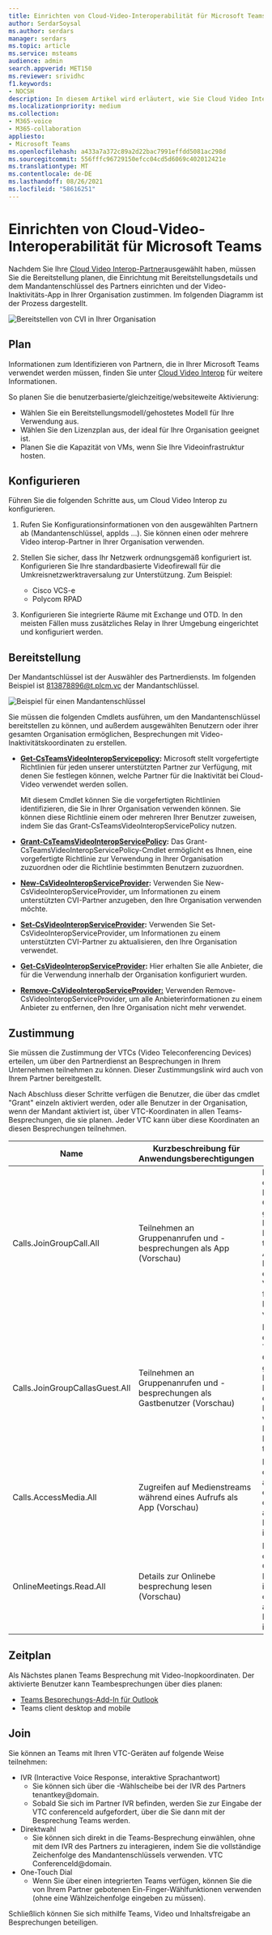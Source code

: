 ```yaml
---
title: Einrichten von Cloud-Video-Interoperabilität für Microsoft Teams
author: SerdarSoysal
ms.author: serdars
manager: serdars
ms.topic: article
ms.service: msteams
audience: admin
search.appverid: MET150
ms.reviewer: srividhc
f1.keywords:
- NOCSH
description: In diesem Artikel wird erläutert, wie Sie Cloud Video Interop für Benutzer in Ihrer Organisation planen und einrichten können.
ms.localizationpriority: medium
ms.collection:
- M365-voice
- M365-collaboration
appliesto:
- Microsoft Teams
ms.openlocfilehash: a433a7a372c89a2d22bac7991effdd5081ac298d
ms.sourcegitcommit: 556fffc96729150efcc04cd5d6069c402012421e
ms.translationtype: MT
ms.contentlocale: de-DE
ms.lasthandoff: 08/26/2021
ms.locfileid: "58616251"
---
```

# <a name="set-up-cloud-video-interop-for-microsoft-teams"></a>Einrichten von Cloud-Video-Interoperabilität für Microsoft Teams

Nachdem Sie Ihre [Cloud Video Interop-Partner](cloud-video-interop.md)ausgewählt haben, müssen Sie die Bereitstellung planen, die Einrichtung mit Bereitstellungsdetails und dem Mandantenschlüssel des Partners einrichten und der Video-Inaktivitäts-App in Ihrer Organisation zustimmen. Im folgenden Diagramm ist der Prozess dargestellt. 

![Bereitstellen von CVI in Ihrer Organisation](media/deploying-cvi.png)

## <a name="plan"></a>Plan

Informationen zum Identifizieren von Partnern, die in Ihrer Microsoft Teams verwendet werden müssen, finden Sie unter [Cloud Video Interop](cloud-video-interop.md) für weitere Informationen. 

So planen Sie die benutzerbasierte/gleichzeitige/websiteweite Aktivierung: 

- Wählen Sie ein Bereitstellungsmodell/gehostetes Modell für Ihre Verwendung aus.
- Wählen Sie den Lizenzplan aus, der ideal für Ihre Organisation geeignet ist. 
- Planen Sie die Kapazität von VMs, wenn Sie Ihre Videoinfrastruktur hosten.

## <a name="configure"></a>Konfigurieren 

Führen Sie die folgenden Schritte aus, um Cloud Video Interop zu konfigurieren. 

1. Rufen Sie Konfigurationsinformationen von den ausgewählten Partnern ab (Mandantenschlüssel, appIds ...). Sie können einen oder mehrere Video interop-Partner in Ihrer Organisation verwenden. 

2. Stellen Sie sicher, dass Ihr Netzwerk ordnungsgemäß konfiguriert ist. Konfigurieren Sie Ihre standardbasierte Videofirewall für die Umkreisnetzwerktraversalung zur Unterstützung. Zum Beispiel: 
    - Cisco VCS-e                  
    - Polycom RPAD

3. Konfigurieren Sie integrierte Räume mit Exchange und OTD. In den meisten Fällen muss zusätzliches Relay in Ihrer Umgebung eingerichtet und konfiguriert werden.


## <a name="provision"></a>Bereitstellung
 
Der Mandantschlüssel ist der Auswähler des Partnerdiensts. Im folgenden Beispiel ist 813878896@t.plcm.vc der Mandantschlüssel. 

![Beispiel für einen Mandantenschlüssel](media/tenant-key-example.png) 

Sie müssen die folgenden Cmdlets ausführen, um den Mandantenschlüssel bereitstellen zu können, und außerdem ausgewählten Benutzern oder ihrer gesamten Organisation ermöglichen, Besprechungen mit Video-Inaktivitätskoordinaten zu erstellen.

 
- **[Get-CsTeamsVideoInteropServicepolicy](/powershell/module/skype/get-csteamsvideointeropservicepolicy):** Microsoft stellt vorgefertigte Richtlinien für jeden unserer unterstützten Partner zur Verfügung, mit denen Sie festlegen können, welche Partner für die Inaktivität bei Cloud-Video verwendet werden sollen.

    Mit diesem Cmdlet können Sie die vorgefertigten Richtlinien identifizieren, die Sie in Ihrer Organisation verwenden können. Sie können diese Richtlinie einem oder mehreren Ihrer Benutzer zuweisen, indem Sie das Grant-CsTeamsVideoInteropServicePolicy nutzen.
 
- **[Grant-CsTeamsVideoInteropServicePolicy](/powershell/module/skype/grant-csteamsvideointeropservicepolicy):** Das Grant-CsTeamsVideoInteropServicePolicy-Cmdlet ermöglicht es Ihnen, eine vorgefertigte Richtlinie zur Verwendung in Ihrer Organisation zuzuordnen oder die Richtlinie bestimmten Benutzern zuzuordnen.
 
- **[New-CsVideoInteropServiceProvider](/powershell/module/skype/new-csvideointeropserviceprovider):** Verwenden Sie New-CsVideoInteropServiceProvider, um Informationen zu einem unterstützten CVI-Partner anzugeben, den Ihre Organisation verwenden möchte.
 
- **[Set-CsVideoInteropServiceProvider](/powershell/module/skype/set-csvideointeropserviceprovider):** Verwenden Sie Set-CsVideoInteropServiceProvider, um Informationen zu einem unterstützten CVI-Partner zu aktualisieren, den Ihre Organisation verwendet.
 
- **[Get-CsVideoInteropServiceProvider](/powershell/module/skype/get-csvideointeropserviceprovider):** Hier erhalten Sie alle Anbieter, die für die Verwendung innerhalb der Organisation konfiguriert wurden.
 
- **[Remove-CsVideoInteropServiceProvider:](/powershell/module/skype/remove-csvideointeropserviceprovider)** Verwenden Remove-CsVideoInteropServiceProvider, um alle Anbieterinformationen zu einem Anbieter zu entfernen, den Ihre Organisation nicht mehr verwendet.  
 
## <a name="consent"></a>Zustimmung

Sie müssen die Zustimmung der VTCs (Video Teleconferencing Devices) erteilen, um über den Partnerdienst an Besprechungen in Ihrem Unternehmen teilnehmen zu können. Dieser Zustimmungslink wird auch von Ihrem Partner bereitgestellt.  
 
Nach Abschluss dieser Schritte verfügen die Benutzer, die über das cmdlet "Grant" einzeln aktiviert werden, oder alle Benutzer in der Organisation, wenn der Mandant aktiviert ist, über VTC-Koordinaten in allen Teams-Besprechungen, die sie planen. Jeder VTC kann über diese Koordinaten an diesen Besprechungen teilnehmen.


|Name|Kurzbeschreibung für Anwendungsberechtigungen| Beschreibung|
|--|--|---|
|Calls.JoinGroupCall.All|Teilnehmen an Gruppenanrufen und -besprechungen als App (Vorschau)|Ermöglicht der App, ohne angemeldeten Benutzer an Gruppenanrufen und geplanten Besprechungen in Ihrer Organisation teilzunehmen.  Die App wird mit den Berechtigungen eines Verzeichnisbenutzers für Besprechungen in Ihrem Mandanten verbunden.|
|Calls.JoinGroupCallasGuest.All|Teilnehmen an Gruppenanrufen und -besprechungen als Gastbenutzer (Vorschau)|Ermöglicht der App die anonyme Teilnahme an Gruppenanrufen und geplanten Besprechungen in Ihrer Organisation ohne angemeldeten Benutzer.  Die App wird als Gast an Besprechungen in Ihrem Mandanten teilnehmen.|
|Calls.AccessMedia.All|Zugreifen auf Medienstreams während eines Aufrufs als App (Vorschau)|Ermöglicht der App den direkten Zugriff auf Medienstreams in einem -Aufruf, ohne dass ein angemeldeter Benutzer angemeldet ist.|
|OnlineMeetings.Read.All|Details zur Onlinebe besprechung lesen (Vorschau)|Ermöglicht der App das Lesen von Online-Besprechungsdetails in Ihrer Organisation, ohne dass ein angemeldeter Benutzer angemeldet ist.|

## <a name="schedule"></a>Zeitplan

Als Nächstes planen Teams Besprechung mit Video-Inopkoordinaten. Der aktivierte Benutzer kann Teambesprechungen über dies planen:
- [Teams Besprechungs-Add-In für Outlook](teams-add-in-for-outlook.md)
- Teams client desktop and mobile


## <a name="join"></a>Join

Sie können an Teams mit Ihren VTC-Geräten auf folgende Weise teilnehmen:
 
- IVR (Interactive Voice Response, interaktive Sprachantwort)
    - Sie können sich über die -Wählscheibe bei der IVR des Partners tenantkey@domain. 
    - Sobald Sie sich im Partner IVR befinden, werden Sie zur Eingabe der VTC conferenceId aufgefordert, über die Sie dann mit der Besprechung Teams werden.
- Direktwahl
    - Sie können sich direkt in die Teams-Besprechung einwählen, ohne mit dem IVR des Partners zu interagieren, indem Sie die vollständige Zeichenfolge des Mandantenschlüssels verwenden. VTC ConferenceId@domain.
- One-Touch Dial
    - Wenn Sie über einen integrierten Teams verfügen, können Sie die von Ihrem Partner gebotenen Ein-Finger-Wählfunktionen verwenden (ohne eine Wählzeichenfolge eingeben zu müssen).

Schließlich können Sie sich mithilfe Teams, Video und Inhaltsfreigabe an Besprechungen beteiligen.